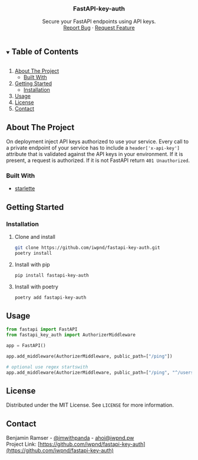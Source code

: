 <br />
<p align="center">
  <h3 align="center">FastAPI-key-auth</h3>

  <p align="center">
    Secure your FastAPI endpoints using API keys.
    <br />
    <a href="https://github.com/iwpnd/fastapi-key-auth/issues">Report Bug</a>
    ·
    <a href="https://github.com/iwpnd/fastapi-key-auth/issues">Request Feature</a>
  </p>
</p>

<!-- TABLE OF CONTENTS -->
<details open="open">
  <summary><h2 style="display: inline-block">Table of Contents</h2></summary>
  <ol>
    <li>
      <a href="#about-the-project">About The Project</a>
      <ul>
        <li><a href="#built-with">Built With</a></li>
      </ul>
    </li>
    <li>
      <a href="#getting-started">Getting Started</a>
      <ul>
        <li><a href="#installation">Installation</a></li>
      </ul>
    </li>
    <li><a href="#usage">Usage</a></li>
    <li><a href="#license">License</a></li>
    <li><a href="#contact">Contact</a></li>
  </ol>
</details>

<!-- ABOUT THE PROJECT -->

## About The Project

On deployment inject API keys authorized to use your service. Every call to a private
endpoint of your service has to include a `header['x-api-key']` attribute that is
validated against the API keys in your environment.
If it is present, a request is authorized. If it is not FastAPI return `401 Unauthorized`.

### Built With

-   [starlette](https://github.com/encode/starlette)

<!-- GETTING STARTED -->

## Getting Started

### Installation

1. Clone and install
    ```sh
    git clone https://github.com/iwpnd/fastapi-key-auth.git
    poetry install
    ```
2. Install with pip
    ```sh
    pip install fastapi-key-auth
    ```
3. Install with poetry
    ```sh
    poetry add fastapi-key-auth
    ```

## Usage

```python
from fastapi import FastAPI
from fastapi_key_auth import AuthorizerMiddleware

app = FastAPI()

app.add_middleware(AuthorizerMiddleware, public_path=["/ping"])

# optional use regex startswith
app.add_middleware(AuthorizerMiddleware, public_path=["/ping", "^/users"])
```

## License

Distributed under the MIT License. See `LICENSE` for more information.

<!-- CONTACT -->

## Contact

Benjamin Ramser - [@imwithpanda](https://twitter.com/imwithpanda) - ahoi@iwpnd.pw  
Project Link: [https://github.com/iwpnd/fastapi-key-auth](https://github.com/iwpnd/fastapi-key-auth)

